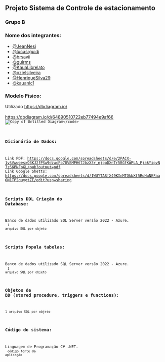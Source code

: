 ## Projeto Sistema de Controle de estacionamento

### Grupo B

### Nome dos integrantes:
- [@JeanNesi](https://github.com/JeanNesi)
- [@lucasrguidi](https://github.com/lucasrguidi)
- [@brsavii](https://github.com/brsavii)
- [@guirms](https://github.com/guirms)
- [@KauaLibrelato](https://github.com/KauaLibrelato)
- [@ozielsilveira](https://github.com/ozielsilveira)
- [@HenriqueSilva29](https://github.com/HenriqueSilva29)
- [@kauanlc1](https://github.com/kauanlc1)

### Modelo Físico:
Utilizado https://dbdiagram.io/<br>
<br>https://dbdiagram.io/d/64890510722eb77494e9af66</br>
<code>![Copy of Untitled Diagram]([https://github.com/JeanNesi/controleDeEstacionamento/assets/102368879/f591ef90-606d-4384-a52a-e6823d6a8a4a](https://github.com/JeanNesi/controleDeEstacionamento/blob/main/tables/tables.png?raw=true))</code>


### Dicionário de Dados:
Link PDF: https://docs.google.com/spreadsheets/d/e/2PACX-1vSVwwoesxQ3KJ2fPSw9dzwcFo78VBMPH67JbzX3r_njpgDXnTr5BGfKWPLA_PjakYipvN7zS6PNFpGL/pub?output=pdf
Link Google Shetts: https://docs.google.com/spreadsheets/d/1WUYTASfX49KInMTQkbXf5RoHuNEFaaON1TP2quygtZE/edit?usp=sharing

### Scripts DDL Criação do Database:
Banco de dados utilizado SQL Server versão 2022 - Azure.<br>
<code>1 arquivo SQL por objeto</code>

### Scripts Popula tabelas:
Banco de dados utilizado SQL Server versão 2022 - Azure.<br>
<code>1 arquivo SQL por objeto</code>

### Objetos de BD (stored procedure, triggers e functions):
<code>1 arquivo SQL por objeto</code>
  
### Código do sistema:
Linguagem de Programação C# .NET.<br>
<code>código fonte da aplicação</code>
